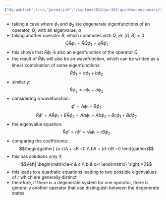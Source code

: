 ```yaml
---
{"dg-publish":true,"permalink":"/content/012/px-262-quantum-mechanics/term-1/c-the-basic-postulates/px-262-c9c-compatibility-of-measurements/","noteIcon":"1","created":"2025-08-27T13:14:15.851+01:00","updated":"2024-12-15T11:16:22.000+00:00"}
---
```


- taking a case where $\phi_{1}$ and $\phi_{2}$ are degenerate eigenfunctions of an operator, $\hat Q$, with an eigenvalue, $q$
- taking another operator $\hat R$, which commutes with $\hat Q$, ie: $[\hat Q, \hat R] = 0$
$$\hat Q \hat R \phi_{1} = \hat R \hat Q \phi_{1} = q \hat R \phi_{1}$$
- this shows that $\hat R \phi_{1}$ is also an eigenfunction of the operator $\hat Q$
- the result of $\hat R\phi_{1}$ will also be an wavefunction, which can be written as a linear combination of some eigenfunctions: 
  $$\hat R \phi_{1} = a \phi_{1}+ b\phi_{2}$$
- similarly: 
  $$\hat R \phi_{2}= c\phi_{1}+ d\phi_{2}$$
- considering a wavefunction: 
  $$\phi' = A\phi_{1} + B\phi_{2}$$
$$\hat R \phi' = A\hat R \phi_{1}+ B\hat R \phi_{2} = Aa\phi_{1}+ Ab\phi_{2}+ Bc\phi_{1} + Bd\phi_{2}$$
- the eigenvalue equation: 
  $$\hat R \phi' = r\phi' = rA\phi_{1}+ rB\phi_{2}$$
- comparing the coefficients: 
$$\begin{gather}
	(a-r)A + cB =0 \\
	bA + (d-r)B =0
\end{gather}$$
- this has solutions only if: 
  $$\left| \begin{matrix}a-r & c  \\ b & d-r \end{matrix} \right|=0$$
- this leads to a quadratic equations leading to two possible eigenvalues of $r$ which are generally distinct
- therefore, if there is a degenerate system for one operator, there is generally another operator that can distinguish between the degenerate states